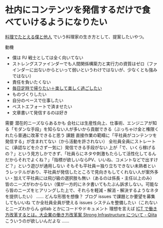 # 社内にコンテンツを発信するだけで食べていけるようになりたい
[料理でたとえる僕と他人](cook_metaphor_me_and_others.md) でいう料理家の生き方として、提案したいやつ。

動機

- 僕は PJ 戦士としては全く向いてない
- ストレングスファインダーでも人間関係構築力と実行力の資質はゼロ（ファインダーに出ないからといって弱いというわけではないが、少なくとも強みではない）
- 責任を負いたくない
- [毎日定時で帰りたい＋楽して楽しく過ごしたい](rakusite_tanosiku_teizi_not_working.md)
- ものづくりしたい
- 自分のペースで仕事したい
- ベストエフォートで済ませたい
- 文章書いて発信するのは好き

需要
  潜在的ニーズならあるかも
  会社には生産性向上、仕事術、エンジニアが知る「モダンな手段」を知らない人が多いから貢献できる（ぶっちゃけ金と権限くれたら普通に改革できると思う
課題
  直接作業の範疇に「平社員がコンテンツを発信する」が含まれてない（から活動を許されない）
  全社員全員にストレートに（承認などを介さず一気に）発信できる手段がない
  上が「で、いくら稼げるの？」という見方しかできず、「社員らにネタや刺激もたらして活性化してるんだからそれでよくね？」「指標が欲しいならPV、いいね、コメントなどで出すけど？」という遊びが通用しない
  そもそも平社員＝独り立ちできない未熟者というレッテルがあり、平社員が発信したところで見向きもしてくれない人が案外多い・加えて平社員には飛び級の選択肢も無い（あるのは係長・主任以上のみ）
  皆のニーズがわからない（僕が一方的にネタ書いてもたぶん訴求しない。可能なら皆のニーズをヒアリングした上で、それらを軽減・解消・解決するようなネタを提供したい）
  ……
どんな形態を想像？
  ブログ
  issues で課題とか要望を募集してもいいね
  てか全社員全員が使える issues システムを整備したい（これないとニーズわからん
  gitlab とかにコードやドキュメント
  理想を言えば [ICT で働き方改革するとは。大企業の働き方改革案 Strong Infrastructure について - Qiita](https://qiita.com/sta/items/fa19c15a23b57166761c) こういうのが欲しいんだよな
……


